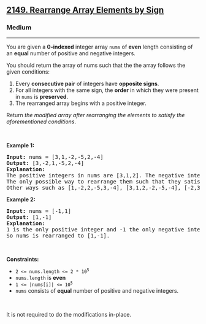 <h2><a href="https://leetcode.com/problems/rearrange-array-elements-by-sign/">2149. Rearrange Array Elements by Sign</a></h2><h3>Medium</h3><hr><div style="user-select: auto;"><p style="user-select: auto;">You are given a <strong style="user-select: auto;">0-indexed</strong> integer array <code style="user-select: auto;">nums</code> of <strong style="user-select: auto;">even</strong> length consisting of an <strong style="user-select: auto;">equal</strong> number of positive and negative integers.</p>

<p style="user-select: auto;">You should return the array of nums such that the the array follows the given conditions:</p>

<ol style="user-select: auto;">
	<li style="user-select: auto;">Every <strong style="user-select: auto;">consecutive pair</strong> of integers have <strong style="user-select: auto;">opposite signs</strong>.</li>
	<li style="user-select: auto;">For all integers with the same sign, the <strong style="user-select: auto;">order</strong> in which they were present in <code style="user-select: auto;">nums</code> is <strong style="user-select: auto;">preserved</strong>.</li>
	<li style="user-select: auto;">The rearranged array begins with a positive integer.</li>
</ol>

<p style="user-select: auto;">Return <em style="user-select: auto;">the modified array after rearranging the elements to satisfy the aforementioned conditions</em>.</p>

<p style="user-select: auto;">&nbsp;</p>
<p style="user-select: auto;"><strong class="example" style="user-select: auto;">Example 1:</strong></p>

<pre style="user-select: auto;"><strong style="user-select: auto;">Input:</strong> nums = [3,1,-2,-5,2,-4]
<strong style="user-select: auto;">Output:</strong> [3,-2,1,-5,2,-4]
<strong style="user-select: auto;">Explanation:</strong>
The positive integers in nums are [3,1,2]. The negative integers are [-2,-5,-4].
The only possible way to rearrange them such that they satisfy all conditions is [3,-2,1,-5,2,-4].
Other ways such as [1,-2,2,-5,3,-4], [3,1,2,-2,-5,-4], [-2,3,-5,1,-4,2] are incorrect because they do not satisfy one or more conditions.  
</pre>

<p style="user-select: auto;"><strong class="example" style="user-select: auto;">Example 2:</strong></p>

<pre style="user-select: auto;"><strong style="user-select: auto;">Input:</strong> nums = [-1,1]
<strong style="user-select: auto;">Output:</strong> [1,-1]
<strong style="user-select: auto;">Explanation:</strong>
1 is the only positive integer and -1 the only negative integer in nums.
So nums is rearranged to [1,-1].
</pre>

<p style="user-select: auto;">&nbsp;</p>
<p style="user-select: auto;"><strong style="user-select: auto;">Constraints:</strong></p>

<ul style="user-select: auto;">
	<li style="user-select: auto;"><code style="user-select: auto;">2 &lt;= nums.length &lt;= 2 * 10<sup style="user-select: auto;">5</sup></code></li>
	<li style="user-select: auto;"><code style="user-select: auto;">nums.length</code> is <strong style="user-select: auto;">even</strong></li>
	<li style="user-select: auto;"><code style="user-select: auto;">1 &lt;= |nums[i]| &lt;= 10<sup style="user-select: auto;">5</sup></code></li>
	<li style="user-select: auto;"><code style="user-select: auto;">nums</code> consists of <strong style="user-select: auto;">equal</strong> number of positive and negative integers.</li>
</ul>

<p style="user-select: auto;">&nbsp;</p>
It is not required to do the modifications in-place.</div>